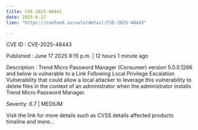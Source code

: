 ```yaml
---
title: CVE-2025-48443
date: 2025-6-17
lien: "https://cvefeed.io/vuln/detail/CVE-2025-48443"

---
```


CVE ID : CVE-2025-48443

Published :  June 17
2025
9:15 p.m. | 12 hours
1 minute ago

Description : Trend Micro Password Manager (Consumer) version 5.0.0.1266 and below is vulnerable to a Link Following Local Privilege Escalation Vulnerability that could allow a local attacker to leverage this vulnerability to delete files in the context of an administrator when the administrator installs Trend Micro Password Manager.

Severity: 6.7 | MEDIUM

Visit the link for more details
such as CVSS details
affected products
timeline
and more...

